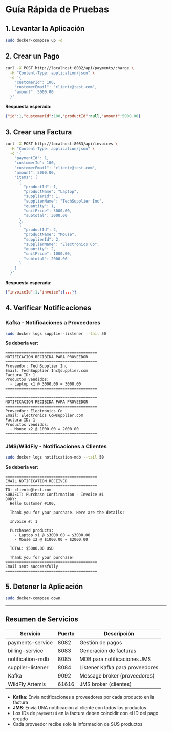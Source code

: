 # Guía Rápida de Pruebas

## 1. Levantar la Aplicación

```bash
sudo docker-compose up -d
```

## 2. Crear un Pago

```bash
curl -X POST http://localhost:8082/api/payments/charge \
  -H "Content-Type: application/json" \
  -d '{
    "customerId": 100,
    "customerEmail": "cliente@test.com",
    "amount": 5000.00
  }'
```

**Respuesta esperada:**
```json
{"id":1,"customerId":100,"productId":null,"amount":5000.00}
```

## 3. Crear una Factura

```bash
curl -X POST http://localhost:8083/api/invoices \
  -H "Content-Type: application/json" \
  -d '{
    "paymentId": 1,
    "customerId": 100,
    "customerEmail": "cliente@test.com",
    "amount": 5000.00,
    "items": [
      {
        "productId": 1,
        "productName": "Laptop",
        "supplierId": 1,
        "supplierName": "TechSupplier Inc",
        "quantity": 1,
        "unitPrice": 3000.00,
        "subtotal": 3000.00
      },
      {
        "productId": 2,
        "productName": "Mouse",
        "supplierId": 2,
        "supplierName": "Electronics Co",
        "quantity": 2,
        "unitPrice": 1000.00,
        "subtotal": 2000.00
      }
    ]
  }'
```

**Respuesta esperada:**
```json
{"invoiceId":1,"invoice":{...}}
```

## 4. Verificar Notificaciones

### Kafka - Notificaciones a Proveedores

```bash
sudo docker logs supplier-listener --tail 50
```

**Se deberia ver:**
```
========================================
NOTIFICACION RECIBIDA PARA PROVEEDOR
========================================
Proveedor: TechSupplier Inc
Email: TechSupplier Inc@supplier.com
Factura ID: 1
Productos vendidos:
  - Laptop x1 @ 3000.00 = 3000.00
========================================

========================================
NOTIFICACION RECIBIDA PARA PROVEEDOR
========================================
Proveedor: Electronics Co
Email: Electronics Co@supplier.com
Factura ID: 1
Productos vendidos:
  - Mouse x2 @ 1000.00 = 2000.00
========================================
```

### JMS/WildFly - Notificaciones a Clientes

```bash
sudo docker logs notification-mdb --tail 50
```

**Se deberia ver:**
```
========================================
EMAIL NOTIFICATION RECEIVED
========================================
TO: cliente@test.com
SUBJECT: Purchase Confirmation - Invoice #1
BODY:
  Hello Customer #100,

  Thank you for your purchase. Here are the details:

  Invoice #: 1
  
  Purchased products:
    - Laptop x1 @ $3000.00 = $3000.00
    - Mouse x2 @ $1000.00 = $2000.00

  TOTAL: $5000.00 USD

  Thank you for your purchase!
========================================
Email sent successfully
========================================
```

## 5. Detener la Aplicación

```bash
sudo docker-compose down
```

---

## Resumen de Servicios

| Servicio | Puerto | Descripción |
|----------|--------|-------------|
| payments-service | 8082 | Gestión de pagos |
| billing-service | 8083 | Generación de facturas |
| notification-mdb | 8085 | MDB para notificaciones JMS |
| supplier-listener | 8084 | Listener Kafka para proveedores |
| Kafka | 9092 | Message broker (proveedores) |
| WildFly Artemis | 61616 | JMS broker (clientes) |


- **Kafka**: Envía notificaciones a proveedores por cada producto en la factura
- **JMS**: Envía UNA notificación al cliente con todos los productos
- Los IDs de `paymentId` en la factura deben coincidir con el ID del pago creado
- Cada proveedor recibe solo la información de SUS productos
